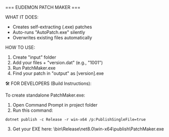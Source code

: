 === EUDEMON PATCH MAKER ===

WHAT IT DOES:
- Creates self-extracting (.exe) patches
- Auto-runs "AutoPatch.exe" silently
- Overwrites existing files automatically

HOW TO USE:
1. Create "input" folder
2. Add your files + "version.dat" (e.g., "1001")
3. Run PatchMaker.exe
4. Find your patch in "output" as [version].exe

🛠️ FOR DEVELOPERS (Build Instructions):

To create standalone PatchMaker.exe:
1. Open Command Prompt in project folder
2. Run this command:
```
dotnet publish -c Release -r win-x64 /p:PublishSingleFile=true
```
3. Get your EXE here:
\bin\Release\net8.0\win-x64\publish\PatchMaker.exe

